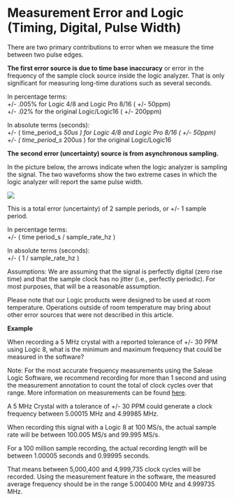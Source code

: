 # Measurement Error and Logic \(Timing, Digital, Pulse Width\)

There are two primary contributions to error when we measure the time between two pulse edges.

**The first error source is due to time base inaccuracy** or error in the frequency of the sample clock source inside the logic analyzer. That is only significant for measuring long-time durations such as several seconds.

In percentage terms:  
+/- .005% for Logic 4/8 and Logic Pro 8/16 \( +/- 50ppm\)  
+/- .02% for the original Logic/Logic16 \( +/- 200ppm\)

In absolute terms \(seconds\):  
+/- \( time\_period\_s  _50us \) for Logic 4/8 and Logic Pro 8/16 \( +/- 50ppm\)  
+/- \( time\_period\_s_  200us \) for the original Logic/Logic16

**The second error \(uncertainty\) source is from asynchronous sampling.**

In the picture below, the arrows indicate when the logic analyzer is sampling the signal. The two waveforms show the two extreme cases in which the logic analyzer will report the same pulse width.

![](https://trello-attachments.s3.amazonaws.com/55f0ad9685db3c82f0f3aeba/57215d5f13aaa4b48c641d89/2382f69dd11a13f5bbe9827e31fdbf88/uncertainty_error.png)

This is a total error \(uncertainty\) of 2 sample periods, or +/- 1 sample period.

In percentage terms:  
+/- \( time period\_s / sample\_rate\_hz \)

In absolute terms \(seconds\):  
+/- \( 1 / sample\_rate\_hz \)

Assumptions: We are assuming that the signal is perfectly digital \(zero rise time\) and that the sample clock has no jitter \(i.e., perfectly periodic\). For most purposes, that will be a reasonable assumption.

Please note that our Logic products were designed to be used at room temperature. Operations outside of room temperature may bring about other error sources that were not described in this article.

**Example**

When recording a 5 MHz crystal with a reported tolerance of +/- 30 PPM using Logic 8, what is the minimum and maximum frequency that could be measured in the software?

Note: For the most accurate frequency measurements using the Saleae Logic Software, we recommend recording for more than 1 second and using the measurement annotation to count the total of clock cycles over that range. More information on measurements can be found [here](https://trello.com/c/E5FWiUx7).

A 5 MHz Crystal with a tolerance of +/- 30 PPM could generate a clock frequency between 5.00015 MHz and 4.99985 MHz.

When recording this signal with a Logic 8 at 100 MS/s, the actual sample rate will be between 100.005 MS/s and 99.995 MS/s.

For a 100 million sample recording, the actual recording length will be between 1.00005 seconds and 0.99995 seconds.

That means between 5,000,400 and 4,999,735 clock cycles will be recorded. Using the measurement feature in the software, the measured average frequency should be in the range 5.000400 MHz and 4.999735 MHz.

